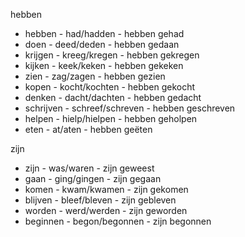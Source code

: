 hebben

- hebben - had/hadden - hebben gehad
- doen - deed/deden - hebben gedaan
- krijgen - kreeg/kregen - hebben gekregen
- kijken - 	keek/keken - hebben gekeken
- zien - zag/zagen - hebben gezien
- kopen - kocht/kochten - hebben gekocht
- denken - dacht/dachten - 	hebben gedacht
- schrijven - schreef/schreven - hebben geschreven
- helpen - hielp/hielpen - hebben geholpen
- eten - at/aten - hebben geëten

zijn
- zijn - 	was/waren - zijn geweest
- gaan - 	ging/gingen - zijn gegaan
- komen - kwam/kwamen - zijn gekomen
- blijven - bleef/bleven - zijn gebleven
- worden - werd/werden - zijn geworden
- beginnen - begon/begonnen - zijn begonnen
